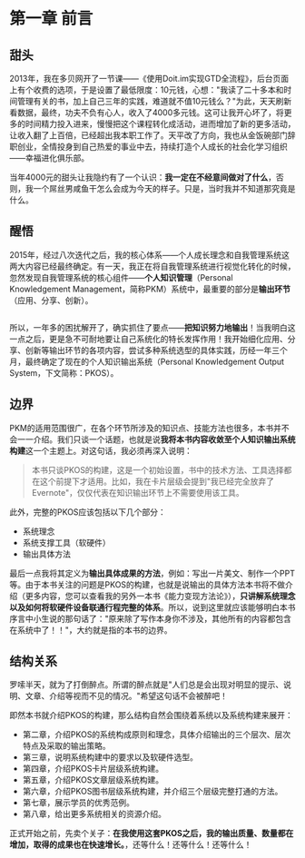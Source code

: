 # 第一章 前言

## 甜头

2013年，我在多贝网开了一节课——《使用Doit.im实现GTD全流程》，后台页面上有个收费的选项，于是设置了最低限度：10元钱，心想："我读了二十多本和时间管理有关的书，加上自己三年的实践，难道就不值10元钱么？"为此，天天刷新看数据，最终，功夫不负有心人，收入了4000多元钱。这可让我开心坏了，将更多的时间精力投入进来，慢慢把这个课程转化成活动，进而增加了新的更多活动，让收入翻了上百倍，已经超出我本职工作了。天平改了方向，我也从金饭碗部门辞职创业，全情投身到自己热爱的事业中去，持续打造个人成长的社会化学习组织——幸福进化俱乐部。

当年4000元的甜头让我隐约有了一个认识：**我一定在不经意间做对了什么**，否则，我一个屌丝男咸鱼干怎么会成为今天的样子。只是，当时我并不知道那究竟是什么。

## 醒悟

2015年，经过八次迭代之后，我的核心体系——个人成长理念和自我管理系统这两大内容已经最终确定。有一天，我正在将自我管理系统进行视觉化转化的时候，忽然发现自我管理系统的核心组件——**个人知识管理**（Personal Knowledgement Management，简称PKM）系统中，最重要的部分是**输出环节**（应用、分享、创新）。

```这里插叙一个观点：学习自我管理系统构建的人群中，绝大多数人认为PKM系统的关键是内容管理，这并不是错误的想法，而是初级阶段的想法。**是否可以完全理解：PKM的输出环节才是PKM的核心，成为判断知识管理能力的重要标准**，掌握了输出的体系（理念、方法、工具）才能让自身的价值快速提升升级、转化变现。
```

所以，一年多的困扰解开了，确实抓住了要点——**把知识努力地输出**！当我明白这一点之后，更是急不可耐地要让自己系统化的特长发挥作用！我开始细化应用、分享、创新等输出环节的各项内容，尝试多种系统选型的具体实践，历经一年三个月，最终确定了现在的个人知识输出系统（Personal Knowledgement Output System，下文简称：PKOS）。

## 边界

PKM的适用范围很广，在各个环节所涉及的知识点、技能方法也很多，本书并不会一一介绍。我们只谈一个话题，也就是说**我将本书内容收敛至个人知识输出系统构建**这一个主题上。对这句话，我必须再深入说明：

> 本书只谈PKOS的构建，这是一个初始设置，书中的技术方法、工具选择都在这个前提下才适用。比如，我在卡片层级会提到"我已经完全放弃了Evernote"，仅仅代表在知识输出环节上不需要使用该工具。

此外，完整的PKOS应该包括以下几个部分：
- 系统理念
- 系统支撑工具（软硬件）
- 输出具体方法

最后一点我将其定义为**输出具体成果的方法**，例如：写出一片美文、制作一个PPT等。由于本书关注的问题是PKOS的构建，也就是说输出的具体方法本书将不做介绍（更多内容，您可以查看我的另外一本书《能力变现方法论》），**只讲解系统理念以及如何将软硬件设备联通行程完整的体系**。所以，说到这里就应该能够明白本书序言中小生说的那句话了："原来除了写作本身你不涉及，其他所有的内容都包含在系统中了！！"，大约就是指的本书的边界。

## 结构关系

罗嗦半天，就为了打倒醉点。所谓的醉点就是"人们总是会出现对明显的提示、说明、文章、介绍等视而不见的情况。"希望这句话不会被醉吧！

即然本书就介绍PKOS的构建，那么结构自然会围绕着系统以及系统构建来展开：
- 第二章，介绍PKOS的系统构成原则和理念，具体介绍输出的三个层次、层次特点及采取的输出策略。
- 第三章，说明系统构建中的要求以及软硬件选型。
- 第四章，介绍PKOS卡片层级系统构建。
- 第五章，介绍PKOS文章层级系统构建。
- 第六章，介绍PKOS图书层级系统构建，并介绍三个层级完整打通的方法。
- 第七章，展示学员的优秀范例。
- 第八章，给出更多系统相关的资源介绍。

正式开始之前，先卖个关子：**在我使用这套PKOS之后，我的输出质量、数量都在增加，取得的成果也在快速增长。**，还等什么！还等什么！还等什么！
